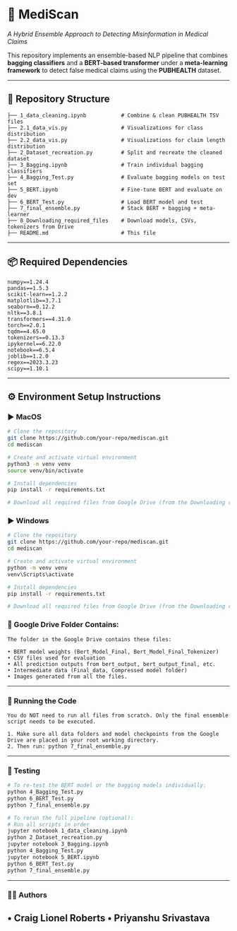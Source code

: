 # 🧬 MediScan  
*A Hybrid Ensemble Approach to Detecting Misinformation in Medical Claims*

This repository implements an ensemble-based NLP pipeline that combines **bagging classifiers** and a **BERT-based transformer** under a **meta-learning framework** to detect false medical claims using the **PUBHEALTH** dataset.

---

## 📁 Repository Structure

```plaintext
├── 1_data_cleaning.ipynb           # Combine & clean PUBHEALTH TSV files
├── 2.1_data_vis.py                 # Visualizations for class distribution
├── 2.2_data_vis.py                 # Visualizations for claim length distribution
├── 2_Dataset_recreation.py         # Split and recreate the cleaned dataset
├── 3_Bagging.ipynb                 # Train individual bagging classifiers
├── 4_Bagging_Test.py               # Evaluate bagging models on test set
├── 5_BERT.ipynb                    # Fine-tune BERT and evaluate on dev
├── 6_BERT_Test.py                  # Load BERT model and test
├── 7_final_ensemble.py             # Stack BERT + bagging + meta-learner
├── 8_Downloading_required_files    # Download models, CSVs, tokenizers from Drive
├── README.md                       # This file
```
---

## 📦 Required Dependencies
```plaintext
numpy==1.24.4
pandas==1.5.3
scikit-learn==1.2.2
matplotlib==3.7.1
seaborn==0.12.2
nltk==3.8.1
transformers==4.31.0
torch==2.0.1
tqdm==4.65.0
tokenizers==0.13.3
ipykernel==6.22.0
notebook==6.5.4
joblib==1.2.0
regex==2023.3.23
scipy==1.10.1
```

---

## ⚙️ Environment Setup Instructions

### ▶️ MacOS

```bash
# Clone the repository
git clone https://github.com/your-repo/mediscan.git
cd mediscan

# Create and activate virtual environment
python3 -m venv venv
source venv/bin/activate

# Install dependencies
pip install -r requirements.txt

# Download all required files from Google Drive (from the Downloading required files.txt) and place them in the working directory.
```
### ▶️ Windows
```bash
# Clone the repository
git clone https://github.com/your-repo/mediscan.git
cd mediscan

# Create and activate virtual environment
python -m venv venv
venv\Scripts\activate

# Install dependencies
pip install -r requirements.txt

# Download all required files from Google Drive (from the Downloading required files.txt) and place them in the working directory.

```
### 📂 Google Drive Folder Contains:
```plaintext
The folder in the Google Drive contains these files:

• BERT model weights (Bert_Model_Final, Bert_Model_Final_Tokenizer)
• CSV files used for evaluation
• All prediction outputs from bert_output, bert_output_final, etc.
• Intermediate data (Final_data, Compressed model folder)
• Images generated from all the files.
```
---
### 🚀 Running the Code
```plaintext
You do NOT need to run all files from scratch. Only the final ensemble script needs to be executed.

1. Make sure all data folders and model checkpoints from the Google Drive are placed in your root working directory.
2. Then run: python 7_final_ensemble.py
```
---
### 🧪 Testing
```bash
# To re-test the BERT model or the bagging models individually:
python 4_Bagging_Test.py
python 6_BERT_Test.py
python 7_final_ensemble.py

# To rerun the full pipeline (optional):
# Run all scripts in order
jupyter notebook 1_data_cleaning.ipynb
python 2_Dataset_recreation.py
jupyter notebook 3_Bagging.ipynb
python 4_Bagging_Test.py
jupyter notebook 5_BERT.ipynb
python 6_BERT_Test.py
python 7_final_ensemble.py
```
---
### 👨‍🔬 Authors
• Craig Lionel Roberts
• Priyanshu Srivastava
---
